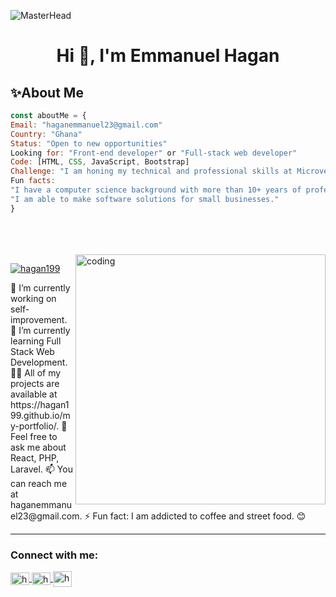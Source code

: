![MasterHead](https://digitaledgetech.in/images/Banner_03.gif)

<h1 align="center">Hi 👋, I'm Emmanuel Hagan</h1>

## ✨About Me
```javascript
const aboutMe = {
Email: "haganemmanuel23@gmail.com"
Country: "Ghana"
Status: "Open to new opportunities"
Looking for: "Front-end developer" or "Full-stack web developer"
Code: [HTML, CSS, JavaScript, Bootstrap]
Challenge: "I am honing my technical and professional skills at Microverse"
Fun facts:
"I have a computer science background with more than 10+ years of professional and communication experience."
"I am able to make software solutions for small businesses."
}
```
  <br>
<br>
<br>
<img alt="coding" align="right" width="400" src="https://cdn.dribbble.com/users/1162077/screenshots/3848914/media/320984a9ca58b3c73274c9259ecf6de8.gif">
<p align="left">
  <a href="https://twitter.com/Emmahagan23" target="_blank">
    <img src="https://img.shields.io/twitter/follow/Emmahagan23?logo=twitter&style=for-the-badge" alt="hagan199" />
  </a>
</p>
🔭 I’m currently working on self-improvement.
🌱 I’m currently learning Full Stack Web Development.
👨‍💻 All of my projects are available at https://hagan199.github.io/my-portfolio/.
💬 Feel free to ask me about React, PHP, Laravel.
📫 You can reach me at haganemmanuel23@gmail.com.
⚡ Fun fact: I am addicted to coffee and street food. 😊
<br>
<hr>
<h3 align="left">Connect with me:</h3>
<p align="left">
  <a href="https://twitter.com/Emmahagan23" target="_blank">
    <img align="center" src="https://raw.githubusercontent.com/rahuldkjain/github-profile-readme-generator/master/src/images/icons/Social/twitter.svg" alt="hagan199" height="20" width="30" />
  </a>
  <a href="https://linkedin.com/in/emmanuel-hagan-26219a95/" target="_blank">
    <img align="center" src="https://raw.githubusercontent.com/rahuldkjain/github-profile-readme-generator/master/src/images/icons/Social/linked-in-alt.svg" alt="hagan199" height="20" width="30" />
  </a>
  <a href="https://www.hackerrank.com/banyanhagan" target="_blank">
    <img align="center" src="https://raw.githubusercontent.com/rahuldkjain/github-profile-readme-generator/master/src/images/icons/Social/hackerrank.svg" alt="hagan199" height="25" width="30" />
  </a>
</p>

